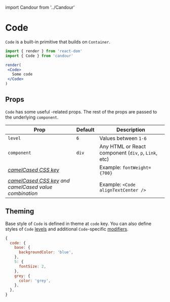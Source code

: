 import Candour from '../Candour'

# Code

`Code` is a built-in primitive that builds on `Container`.

 ```jsx sandbox
import { render } from 'react-dom'
import { Code } from 'candour'

render(
  <Code>
    Some code
  </Code>
)
```

## Props

`Code` has some useful <Candour />-related props. The rest of the props are
passed to the underlying `component`.

| Prop                                                                              | Default     | Description                                           |
| -------------                                                                     | ----------- | -----                                                 |
| `level`                                                                           | `6`         | Values between `1-6`                                  |
| `component`                                                                       | `div`       | Any HTML or React component (`div`, `p`, `Link`, etc) |
| [*camelCased CSS key*](/docs/style-props/list)                                    |             | Example: `fontWeight={700}`                           |
| [*camelCased CSS key*](/docs/style-props/list) *and camelCased value combination* |             | Example: `<Code alignTextCenter />`                |

## Theming

Base style of `Code` is defined in theme at `code` key. You can also
define styles of `Code` [levels](/docs/theme/levels) and
additional `Code`-specific [modifiers](/docs/theme/modifiers).


```js
{
  code: {
    base: {
      backgroundColor: 'blue',
    },
    5: {
      fontSize: 2,
    },
    grey: {
      color: 'grey',
    },
  },
}
```
